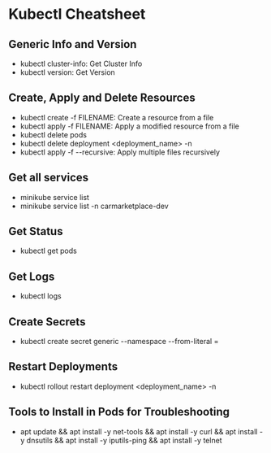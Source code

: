 # Kubectl Cheatsheet

## Generic Info and Version

- kubectl cluster-info: Get Cluster Info
- kubectl version: Get Version

## Create, Apply and Delete Resources

- kubectl create -f FILENAME: Create a resource from a file
- kubectl apply -f FILENAME: Apply a modified resource from a file
- kubectl delete pods <podname>
- kubectl delete deployment <deployment_name> -n <namespace>
- kubectl apply -f <folder> --recursive: Apply multiple files recursively

## Get all services

- minikube service list
- minikube service list -n carmarketplace-dev

## Get Status

- kubectl get pods

## Get Logs

- kubectl logs <podname>

## Create Secrets

- kubectl create secret generic <secretname> --namespace <namespace> --from-literal <key>=<value>

## Restart Deployments

- kubectl rollout restart deployment <deployment_name> -n <namespace>

## Tools to Install in Pods for Troubleshooting

- apt update && apt install -y net-tools && apt install -y curl && apt install -y dnsutils && apt install -y iputils-ping && apt install -y telnet
